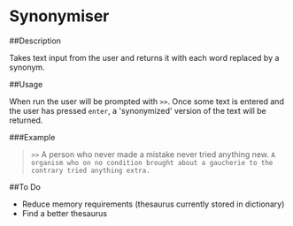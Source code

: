 Synonymiser
===========

##Description

Takes text input from the user and returns it with each word replaced by a synonym.

##Usage

When run the user will be prompted with `>>`. Once some text is entered and the user has 
pressed `enter`, a 'synonymized' version of the text will be returned.

###Example

> `>>` A person who never made a mistake never tried anything new.
> `A organism who on no condition brought about a gaucherie to the contrary tried anything extra.`

##To Do

* Reduce memory requirements (thesaurus currently stored in dictionary)
* Find a better thesaurus